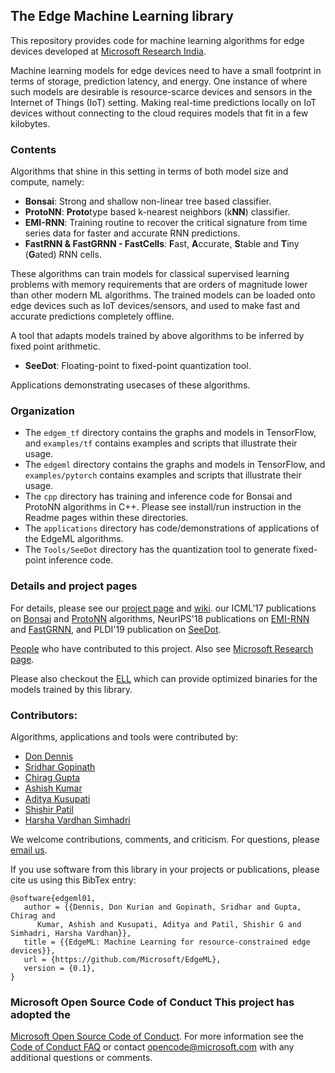## The Edge Machine Learning library

This repository provides code for machine learning algorithms for edge devices
developed at [Microsoft Research
India](https://www.microsoft.com/en-us/research/project/resource-efficient-ml-for-the-edge-and-endpoint-iot-devices/). 

Machine learning models for edge devices need to have a small footprint in
terms of storage, prediction latency, and energy. One instance of where such 
models are desirable is resource-scarce devices and sensors in the Internet 
of Things (IoT) setting. Making real-time predictions locally on IoT devices 
without connecting to the cloud requires models that fit in a few kilobytes.

### Contents
Algorithms that shine in this setting in terms of both model size and compute, namely:
 - **Bonsai**: Strong and shallow non-linear tree based classifier.
 - **ProtoNN**: **Proto**type based k-nearest neighbors (k**NN**) classifier. 
 - **EMI-RNN**: Training routine to recover the critical signature from time series data for faster and accurate RNN predictions.
 - **FastRNN & FastGRNN - FastCells**: **F**ast, **A**ccurate, **S**table and **T**iny (**G**ated) RNN cells.

These algorithms can train models for classical supervised learning problems
with memory requirements that are orders of magnitude lower than other modern
ML algorithms. The trained models can be loaded onto edge devices such as IoT
devices/sensors, and used to make fast and accurate predictions completely
offline.

A tool that adapts models trained by above algorithms to be inferred by fixed point arithmetic.
 - **SeeDot**: Floating-point to fixed-point quantization tool.

Applications demonstrating usecases of these algorithms.

### Organization
 - The `edgem_tf` directory contains the graphs and models in TensorFlow,
	and `examples/tf` contains examples and scripts that illustrate their usage.
 - The `edgeml` directory contains the graphs and models in TensorFlow,
	and `examples/pytorch` contains examples and scripts that illustrate their usage.
 - The `cpp` directory has training and inference code for Bonsai and
	ProtoNN algorithms in C++. Please see install/run instruction in the Readme
	pages within these directories.
 - The `applications` directory has code/demonstrations of applications of the EdgeML algorithms. 
 - The `Tools/SeeDot` directory has the quantization tool to generate fixed-point inference code.  

### Details and project pages
For details, please see our [project page](https://microsoft.github.io/EdgeML/)
and [wiki](https://github.com/Microsoft/EdgeML/wiki/).
our ICML'17 publications on [Bonsai](docs/publications/Bonsai.pdf) and
[ProtoNN](docs/publications/ProtoNN.pdf) algorithms, 
NeurIPS'18 publications on [EMI-RNN](docs/publications/emi-rnn-nips18.pdf) and
[FastGRNN](docs/publications/FastGRNN.pdf),
and PLDI'19 publication on [SeeDot](docs/publications/SeeDot.pdf).

[People](https://github.com/Microsoft/EdgeML/wiki/People/) who have contributed to this project.
Also see
[Microsoft Research page](https://www.microsoft.com/en-us/research/project/resource-efficient-ml-for-the-edge-and-endpoint-iot-devices/).

Please also checkout the [ELL](https://github.com/Microsoft/ELL) which can
provide optimized binaries for the models trained by this library.

### Contributors:
Algorithms, applications and tools were contributed by:
  - [Don Dennis](https://dkdennis.xyz)
  - [Sridhar Gopinath](http://www.sridhargopinath.in/)
  - [Chirag Gupta](https://aigen.github.io/)
  - [Ashish Kumar](https://ashishkumar1993.github.io/)
  - [Aditya Kusupati](https://adityakusupati.github.io/)
  - [Shishir Patil](https://shishirpatil.github.io/)
  - [Harsha Vardhan Simhadri](http://harsha-simhadri.org)


We welcome contributions, comments, and criticism. For questions, please [email us](mailto:edgeml@microsoft.com).

If you use software from this library in your projects or publications, 
please cite us using this BibTex entry:

```
@software{edgeml01,
   author = {{Dennis, Don Kurian and Gopinath, Sridhar and Gupta, Chirag and
      Kumar, Ashish and Kusupati, Aditya and Patil, Shishir G and Simhadri, Harsha Vardhan}},
   title = {{EdgeML: Machine Learning for resource-constrained edge devices}},
   url = {https://github.com/Microsoft/EdgeML},
   version = {0.1},
}
```

### Microsoft Open Source Code of Conduct This project has adopted the
[Microsoft Open Source Code of
Conduct](https://opensource.microsoft.com/codeofconduct/). For more information
see the [Code of Conduct
FAQ](https://opensource.microsoft.com/codeofconduct/faq/) or contact
[opencode@microsoft.com](mailto:opencode@microsoft.com) with any additional
questions or comments.
